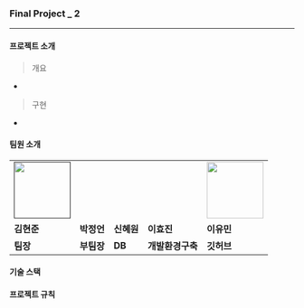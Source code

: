 ### Final Project _ 2 


---


#### 프로젝트 소개


>개요

-

>구현

-


#### 팀원 소개
<table>
  <tr>
    <td>
        <a href="">
            <img src="https://github.com/LeeeYumin/best_donut/assets/152114081/babd1c36-d794-4ff2-8eee-2395c81eb13a.png" width="100" height="100">
        </a>
    </td>
    <td>
        <a href="">
            <img src="">
        </a>
    </td>
    <td>
        <a href="">
            <img src="">
        </a>
    </td>
    <td>
        <a href="">
            <img src="">
        </a>
    </td>
    <td>
        <a href="https://github.com/LeeeYumin">
            <img src="https://github.com/LeeeYumin/ilggijang/assets/152114081/15340e5e-ba1b-4eb3-acb3-82e07fd90cab.png" width="100" height="100">
        </a>
    </td>
  </tr>
  <tr>
    <td><b>김현준</b></td>
    <td><b>박정언</b></td>
    <td><b>신혜원</b></td>
    <td><b>이효진</b></td>
    <td><b>이유민</b></td>
  </tr>
  <tr>
    <td><b>팀장</b></td>
    <td><b>부팀장</b></td>
    <td><b>DB</b></td>
    <td><b>개발환경구축</b></td>
    <td><b>깃허브</b></td>
  </tr>
</table>


#### 기술 스택

#### 프로젝트 규칙


